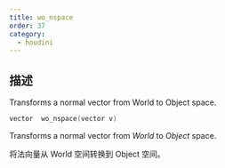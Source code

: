 ```yaml
---
title: wo_nspace
order: 37
category:
  - houdini
---
```

    
## 描述

Transforms a normal vector from World to Object space.

```c
vector  wo_nspace(vector v)
```

Transforms a normal vector from _World_ to _Object_ space.

将法向量从 World 空间转换到 Object 空间。
